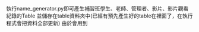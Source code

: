 執行name_generator.py即可產生補習班學生、老師、管理者、影片、影片觀看紀錄的Table
並儲存在table資料夾中(已經有預先產生好的table在裡面了，在執行程式會把資料全部更新)
由於會用到

